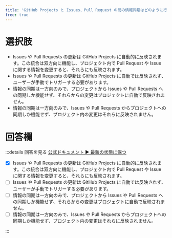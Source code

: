 ```yaml
---
title: 'GitHub Projects と Issues、Pull Request の間の情報同期はどのように行われますか？'
free: true
---
```


# 選択肢

- Issues や Pull Requests の更新は GitHub Projects に自動的に反映されます。この統合は双方向に機能し、プロジェクト内で Pull Request や Issue に関する情報を変更すると、それらにも反映されます。
- Issues や Pull Requests の更新は GitHub Projects に自動では反映されず、ユーザーが手動でトリガーする必要があります。
- 情報の同期は一方向のみで、プロジェクトから Issues や Pull Requests への同期しか機能せず、それらからの変更はプロジェクトに自動で反映されません。
- 情報の同期は一方向のみで、Issues や Pull Requests からプロジェクトへの同期しか機能せず、プロジェクト内の変更はそれらに反映されません。

# 回答欄

:::details 回答を見る
[公式ドキュメント ▶ 最新の状態に保つ](https://docs.github.com/ja/issues/planning-and-tracking-with-projects/learning-about-projects/about-projects#staying-up-to-date)

- [x] Issues や Pull Requests の更新は GitHub Projects に自動的に反映されます。この統合は双方向に機能し、プロジェクト内で Pull Request や Issue に関する情報を変更すると、それらにも反映されます。
- [ ] Issues や Pull Requests の更新は GitHub Projects に自動では反映されず、ユーザーが手動でトリガーする必要があります。
- [ ] 情報の同期は一方向のみで、プロジェクトから Issues や Pull Requests への同期しか機能せず、それらからの変更はプロジェクトに自動で反映されません。
- [ ] 情報の同期は一方向のみで、Issues や Pull Requests からプロジェクトへの同期しか機能せず、プロジェクト内の変更はそれらに反映されません。

:::
